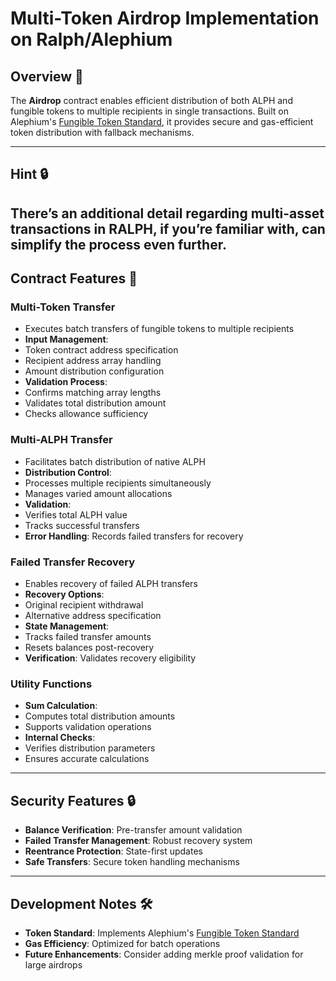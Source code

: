 # Multi-Token Airdrop Implementation on Ralph/Alephium

## Overview 🎯
The **Airdrop** contract enables efficient distribution of both ALPH and fungible tokens to multiple recipients in single transactions. Built on Alephium's [Fungible Token Standard](https://docs.alephium.org/dapps/standards/fungible-tokens/#fungible-token-standard), it provides secure and gas-efficient token distribution with fallback mechanisms.

---
## Hint 🔒
There’s an additional detail regarding multi-asset transactions in RALPH, if you’re familiar with, can simplify the process even further.
---

## Contract Features 🚀

### **Multi-Token Transfer**
- Executes batch transfers of fungible tokens to multiple recipients
- **Input Management**:
 - Token contract address specification
 - Recipient address array handling
 - Amount distribution configuration
- **Validation Process**:
 - Confirms matching array lengths
 - Validates total distribution amount
 - Checks allowance sufficiency

### **Multi-ALPH Transfer**
- Facilitates batch distribution of native ALPH
- **Distribution Control**:
 - Processes multiple recipients simultaneously
 - Manages varied amount allocations
- **Validation**:
 - Verifies total ALPH value
 - Tracks successful transfers
- **Error Handling**: Records failed transfers for recovery

### **Failed Transfer Recovery**
- Enables recovery of failed ALPH transfers
- **Recovery Options**:
 - Original recipient withdrawal
 - Alternative address specification
- **State Management**:
 - Tracks failed transfer amounts
 - Resets balances post-recovery
- **Verification**: Validates recovery eligibility

### **Utility Functions**
- **Sum Calculation**:
 - Computes total distribution amounts
 - Supports validation operations
- **Internal Checks**:
 - Verifies distribution parameters
 - Ensures accurate calculations

---

## Security Features 🔒
- **Balance Verification**: Pre-transfer amount validation
- **Failed Transfer Management**: Robust recovery system
- **Reentrance Protection**: State-first updates
- **Safe Transfers**: Secure token handling mechanisms

---

## Development Notes 🛠️
- **Token Standard**: Implements Alephium's [Fungible Token Standard](https://docs.alephium.org/dapps/standards/fungible-tokens/#fungible-token-standard)
- **Gas Efficiency**: Optimized for batch operations
- **Future Enhancements**: Consider adding merkle proof validation for large airdrops